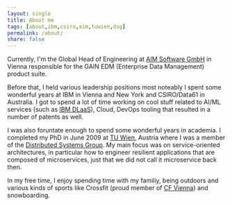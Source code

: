 ```yaml
---
layout: single
title: About me
tags: [about,ibm,csiro,aim,tuwien,dsg]
permalink: /about/
share: false
---
```


Currently, I'm the Global Head of Engineering at [AIM Software GmbH](https://aimsoftware.com) in Vienna responsible for the GAIN EDM (Enterprise Data Management) product suite.

Before that, I held various leadership positions most noteably I spent some wonderful years at IBM in Vienna and New York and CSIRO/Data61 in Australia. I got to spend a lot of time working on cool stuff related to AI/ML services (such as [IBM DLaaS](https://www.ibm.com/cloud/deep-learning)), Cloud, DevOps tooling that resulted in a number of patents as well.

I was also foruntate enough to spend some wonderful years in academia. I completed my PhD in June 2009 at [TU Wien](http://www.tuwien.ac.at), Austria where I was a member of the [Distributed Systems Group](http://dsg.tuwien.ac.at). My main focus was on service-oriented architectures, in particular how to engineer resilient applications that are composed of microservices, just that we did not call it microservice back then.

In my free time, I enjoy spending time with my familiy, being outdoors and various kinds of sports like Crossfit (proud member of [CF Vienna](http://crossfitvienna.at)) and snowboarding.